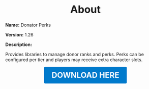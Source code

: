 <h1 style="text-align:center; font-size:2rem; font-weight:bold;">About</h1>

**Name:**
Donator Perks

**Version:**
1.26

**Description:**

Provides libraries to manage donor ranks and perks. Perks can be configured per tier and players may receive extra character slots.




<p align="center"><a href="https://github.com/LiliaFramework/Modules/raw/refs/heads/gh-pages/donator.zip" style="display:inline-block;padding:12px 24px;font-size:1.5rem;font-weight:bold;text-decoration:none;color:#fff;background-color:var(--md-primary-fg-color,#007acc);border-radius:4px;">DOWNLOAD HERE</a></p>